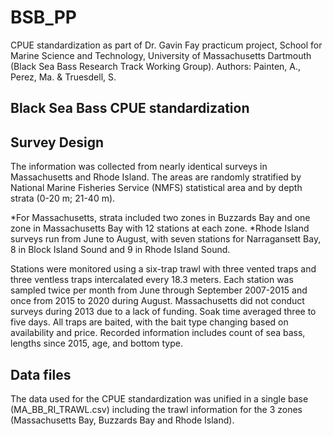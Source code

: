# BSB_PP
CPUE standardization as part of Dr. Gavin Fay practicum project, School for Marine Science and Technology, University of Massachusetts Dartmouth (Black Sea Bass Research Track Working Group). Authors: Painten, A., Perez, Ma. & Truesdell, S. 

## Black Sea Bass CPUE standardization 

## Survey Design 

The information was collected from nearly identical surveys in Massachusetts and Rhode Island. The areas are randomly stratified by National Marine Fisheries Service (NMFS) statistical area and by depth strata (0-20 m; 21-40 m). 

*For Massachusetts, strata included two zones in Buzzards Bay and one zone in Massachusetts Bay with 12 stations at each zone. 
*Rhode Island surveys run from June to August, with seven stations for Narragansett Bay, 8 in Block Island Sound and 9 in Rhode Island Sound.  

Stations were monitored using a six-trap trawl with three vented traps and three ventless traps intercalated every 18.3 meters. Each station was sampled twice per month from June through September 2007-2015 and once from 2015 to 2020 during August. Massachusetts did not conduct surveys during 2013 due to a lack of funding. Soak time averaged three to five days. All traps are baited, with the bait type changing based on availability and price. Recorded information includes count of sea bass, lengths since 2015, age, and bottom type. 

## Data files

The data used for the CPUE standardization was unified in a single base (MA_BB_RI_TRAWL.csv) including the trawl information for the 3 zones (Massachusetts Bay, Buzzards Bay and Rhode Island).
 



